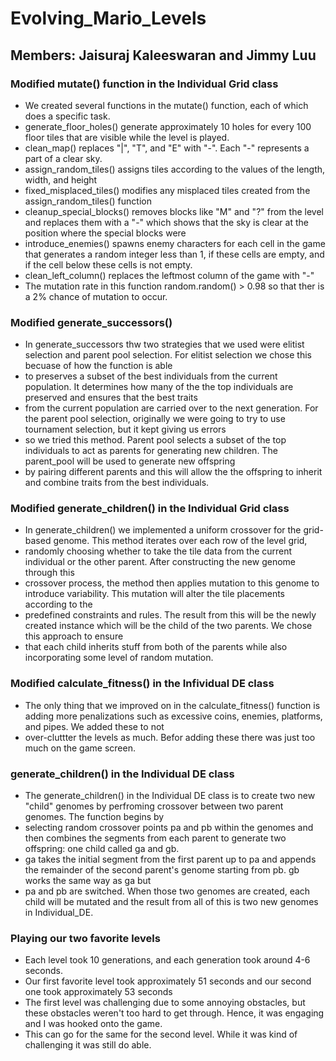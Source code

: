 # Evolving_Mario_Levels

## Members: Jaisuraj Kaleeswaran and Jimmy Luu

### Modified mutate() function in the Individual Grid class

- We created several functions in the mutate() function, each of which does a specific task.
- generate_floor_holes() generate approximately 10 holes for every 100 floor tiles that are visible while the level is played.
- clean_map() replaces "|", "T", and "E" with "-". Each "-" represents a part of a clear sky.
- assign_random_tiles() assigns tiles according to the values of the length, width, and height
- fixed_misplaced_tiles() modifies any misplaced tiles created from the assign_random_tiles() function
- cleanup_special_blocks() removes blocks like "M" and "?" from the level and replaces them with a "-" which shows that the sky is clear at the position where the special blocks were
- introduce_enemies() spawns enemy characters for each cell in the game that generates a random integer less than 1, if these cells are empty, and if the cell below these cells is not empty.
- clean_left_column() replaces the leftmost column of the game with "-"
- The mutation rate in this function random.random() > 0.98 so that ther is a 2% chance of mutation to occur.

### Modified generate_successors()

- In generate_successors thw two strategies that we used were elitist selection and parent pool selection. For elitist selection we chose this becuase of how the function is able
- to preserves a subset of the best individuals from the current population. It determines how many of the the top individuals are preserved and ensures that the best traits 
- from the current population are carried over to the next generation. For the parent pool selection, originally we were going to try to use tournament selection, but it kept giving us errors
- so we tried this method. Parent pool selects a subset of the top individuals to act as parents for generating new children. The parent_pool will be used to generate new offspring 
- by pairing different parents and this will allow the the offspring to inherit and combine traits from the best individuals.

### Modified generate_children() in the Individual Grid class

- In generate_children() we implemented a uniform crossover for the grid-based genome. This method iterates over each row of the level grid, 
- randomly choosing whether to take the tile data from the current individual or the other parent. After constructing the new genome through this 
- crossover process, the method then applies mutation to this genome to introduce variability. This mutation will alter the tile placements according to the
- predefined constraints and rules. The result from this will be the newly created instance which will be the child of the two parents. We chose this approach to ensure
- that each child inherits stuff from both of the parents while also incorporating some level of random mutation.

### Modified calculate_fitness() in the Infividual DE class

- The only thing that we improved on in the calculate_fitness() function is adding more penalizations such as excessive coins, enemies, platforms, and pipes. We added these to not
- over-cluttter the levels as much. Befor adding these there was just too much on the game screen.

### generate_children() in the Individual DE class

- The generate_children() in the Individual DE class is to create two new "child" genomes by perfroming crossover between two parent genomes. The function begins by
- selecting random crossover points pa and pb within the genomes and then combines the segments from each parent to generate two offspring: one child called ga and gb. 
- ga takes the initial segment from the first parent up to pa and appends the remainder of the second parent's genome starting from pb. gb works the same way as ga but 
- pa and pb are switched. When those two genomes are created, each child will be mutated and the result from all of this is two new genomes in Individual_DE.

### Playing our two favorite levels

- Each level took 10 generations, and each generation took around 4-6 seconds.
- Our first favorite level took approximately 51 seconds and our second one took approximately 53 seconds
- The first level was challenging due to some annoying obstacles, but these obstacles weren't too hard to get through. Hence, it was engaging and I was hooked onto the game.
- This can go for the same for the second level. While it was kind of challenging it was still do able.
